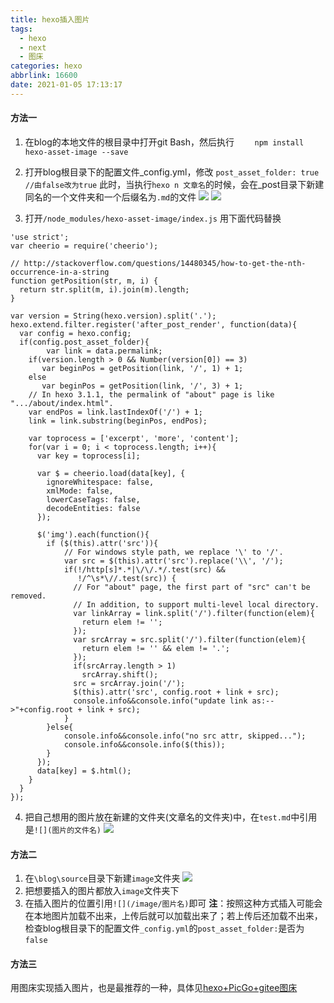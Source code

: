 ```yaml
---
title: hexo插入图片
tags:
  - hexo
  - next
  - 图床
categories: hexo
abbrlink: 16600
date: 2021-01-05 17:13:17
---
```

#### 方法一
1. 在blog的本地文件的根目录中打开git Bash，然后执行
`    npm install hexo-asset-image --save`

2. 打开blog根目录下的配置文件_config.yml，修改
`post_asset_folder: true  //由false改为true`
此时，当执行`hexo n 文章名`的时候，会在_post目录下新建同名的一个文件夹和一个后缀名为`.md`的文件
![](https://myforpicgo.oss-cn-beijing.aliyuncs.com/image/20210105173654.png)
![](https://myforpicgo.oss-cn-beijing.aliyuncs.com/image/20210105173920.png)
3. 打开`/node_modules/hexo-asset-image/index.js` 用下面代码替换
```
'use strict';
var cheerio = require('cheerio');

// http://stackoverflow.com/questions/14480345/how-to-get-the-nth-occurrence-in-a-string
function getPosition(str, m, i) {
  return str.split(m, i).join(m).length;
}

var version = String(hexo.version).split('.');
hexo.extend.filter.register('after_post_render', function(data){
  var config = hexo.config;
  if(config.post_asset_folder){
        var link = data.permalink;
    if(version.length > 0 && Number(version[0]) == 3)
       var beginPos = getPosition(link, '/', 1) + 1;
    else
       var beginPos = getPosition(link, '/', 3) + 1;
    // In hexo 3.1.1, the permalink of "about" page is like ".../about/index.html".
    var endPos = link.lastIndexOf('/') + 1;
    link = link.substring(beginPos, endPos);

    var toprocess = ['excerpt', 'more', 'content'];
    for(var i = 0; i < toprocess.length; i++){
      var key = toprocess[i];
 
      var $ = cheerio.load(data[key], {
        ignoreWhitespace: false,
        xmlMode: false,
        lowerCaseTags: false,
        decodeEntities: false
      });

      $('img').each(function(){
        if ($(this).attr('src')){
            // For windows style path, we replace '\' to '/'.
            var src = $(this).attr('src').replace('\\', '/');
            if(!/http[s]*.*|\/\/.*/.test(src) &&
               !/^\s*\//.test(src)) {
              // For "about" page, the first part of "src" can't be removed.
              // In addition, to support multi-level local directory.
              var linkArray = link.split('/').filter(function(elem){
                return elem != '';
              });
              var srcArray = src.split('/').filter(function(elem){
                return elem != '' && elem != '.';
              });
              if(srcArray.length > 1)
                srcArray.shift();
              src = srcArray.join('/');
              $(this).attr('src', config.root + link + src);
              console.info&&console.info("update link as:-->"+config.root + link + src);
            }
        }else{
            console.info&&console.info("no src attr, skipped...");
            console.info&&console.info($(this));
        }
      });
      data[key] = $.html();
    }
  }
});
```
4. 把自己想用的图片放在新建的文件夹(文章名的文件夹)中，在`test.md`中引用是`![](图片的文件名)`
![](https://myforpicgo.oss-cn-beijing.aliyuncs.com/image/20210105183827.png)

#### 方法二
1. 在`\blog\source`目录下新建`image`文件夹
![](https://myforpicgo.oss-cn-beijing.aliyuncs.com/image/20210105184557.png)
2. 把想要插入的图片都放入`image`文件夹下
3. 在插入图片的位置引用`![](/image/图片名)`即可
**注**：按照这种方式插入可能会在本地图片加载不出来，上传后就可以加载出来了；若上传后还加载不出来，检查blog根目录下的配置文件`_config.yml`的`post_asset_folder:`是否为`false`

#### 方法三
用图床实现插入图片，也是最推荐的一种，具体见[hexo+PicGo+gitee图床](https://romanticqq.top/2021/01/05/hexo-PicGo-gitee%E5%9B%BE%E5%BA%8A/)
